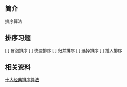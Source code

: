 
## 简介

排序算法

## 排序习题

[ ] 冒泡排序
[ ] 快速排序
[ ] 归并排序
[ ] 选择排序
[ ] 插入排序

## 相关资料

[十大经典排序算法](https://www.runoob.com/w3cnote/ten-sorting-algorithm.html)